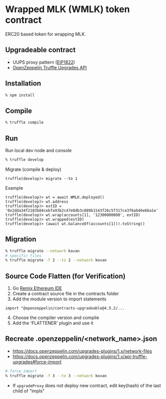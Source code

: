 # Wrapped MLK (WMLK) token contract

ERC20 based token for wrapping MLK.

## Upgradeable contract

- UUPS proxy pattern ([EIP1822](https://eips.ethereum.org/EIPS/eip-1822))
- [OpenZeppelin Truffle Upgrades API](https://docs.openzeppelin.com/upgrades-plugins/1.x/api-truffle-upgrades)

## Installation

```sh
% npm install
```

## Compile

```sh
% truffle compile
```

## Run 

Run local dev node and console
```sh
% truffle develop
```

Migrate (compile & deploy)
```
truffle(develop)> migrate --to 1
```

Example
```
truffle(develop)> wt = await WMLK.deployed()
truffle(develop)> wt.address
truffle(develop)> extID = '0x2dda34f2183b84cebfa93b2c47e0db3c889b1543f26c5f317ce3f6ab46e66a1e'
truffle(develop)> wt.wrap(accounts[1], '12300000000', extID)
truffle(develop)> wt.wrapped(extID)
truffle(develop)> (await wt.balanceOf(accounts[1])).toString()
```

## Migration
```sh
% truffle migrate --network kovan
# specific files
% truffle migrate -f 2 --to 2 --network kovan
```

## Source Code Flatten (for Verification)

1. Go [Remix Ethereum IDE](https://remix.ethereum.org/)
2. Create a contract source file in the contracts folder
3. Add the module version to import statements
```solidity
import "@openzeppelin/contracts-upgradeable@4.5.2/...
```
4. Choose the compiler version and compile
5. Add the 'FLATTENER' plugin and use it

## Recreate .openzeppelin/\<network_name\>.json
* https://docs.openzeppelin.com/upgrades-plugins/1.x/network-files
* https://docs.openzeppelin.com/upgrades-plugins/1.x/api-truffle-upgrades#force-import
```sh
# force import
% truffle migrate -f 3 --to 3 --network kovan
```
* If `upgradeProxy` does not deploy new contract, edit key(hash) of the last child of "impls"
